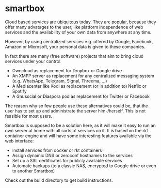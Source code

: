 # smartbox
Cloud based services are ubiquitous today. 
They are popular, because they offer many advatages to the user, like platform independence of web services and the availability of your own data from anywhere at any time.

However, by using centralized services e.g. offered by Google, Facebook, Amazon or Microsoft, your personal data is given to these companies.

In fact there are many (free software) projects that aim to bring cloud services under your control:

* Owncloud as replacement for Dropbox or Google drive
* An XMPP server as replacement for any centralized messaging system (e.g. WhatsApp, Telegram, Signal, Threema, ...)
* A Mediacenter like Kodi as replacement (or in addition to) Netflix or Spotify
* A Gnusocial or Diaspora pod as replacement for Twitter or Facebook

The reason why so few people use these alternatives could be, that the user has to set up and administrate the server him-/herself.
This is not feasible for most users.

Smartbox is supposed to be a solution here, as it will make it easy to run an own server at home with all sorts of services on it.
It is based on the rkt container engine and will have some interesting features available via the web interface:

* Install services from docker or rkt containers
* Assign dynamic DNS or zeroconf hostnames to the services
* Set up a SSL certificates for publicly available services
* Automate backups (to a classic NAS, encrypted to Google drive or even to another Smartbox)

Check out the build directory to get build instructions.
